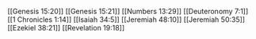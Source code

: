 [[Genesis 15:20]]
[[Genesis 15:21]]
[[Numbers 13:29]]
[[Deuteronomy 7:1]]
[[1 Chronicles 1:14]]
[[Isaiah 34:5]]
[[Jeremiah 48:10]]
[[Jeremiah 50:35]]
[[Ezekiel 38:21]]
[[Revelation 19:18]]
